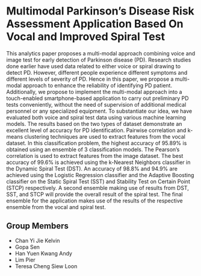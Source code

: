 # Multimodal Parkinson’s Disease Risk Assessment Application Based On Vocal and Improved Spiral Test

This analytics paper proposes a multi-modal approach combining voice and image test for early detection of Parkinson disease (PD). Research studies done earlier have used data related to either voice or spiral drawing to detect PD. However, different people experience different symptoms and different levels of severity of PD. Hence in this paper, we propose a multi-modal approach to enhance the reliability of identifying PD patient. Additionally, we propose to implement the multi-modal approach into a touch-enabled smartphone-based application to carry out preliminary PD tests conveniently, without the need of supervision of additional medical personnel or any specialized equipment. To substantiate our idea, we have evaluated both voice and spiral test data using various machine learning models. The results based on the two types of dataset demonstrate an excellent level of accuracy for PD identification.
Pairwise correlation and k-means clustering techniques are used to extract features from the vocal dataset. In this classification problem, the highest accuracy of 95.89% is obtained using an ensemble of 3 classification models.
The Pearson’s correlation is used to extract features from the image dataset. The best accuracy of 99.6% is achieved using the k-Nearest Neighbors classifier in the Dynamic Spiral Test (DST). An accuracy of 98.8% and 94.9% are achieved using the Logistic Regression classifier and the Adaptive Boosting classifier on the Static Spiral Test (SST) and Stability Test on Certain Point (STCP) respectively. A second ensemble making use of results from DST, SST, and STCP will provide the overall result of the spiral test.
The final ensemble for the application makes use of the results of the respective ensemble from the vocal and spiral test.

## Group Members
* Chan Yi Jie Kelvin
* Gopa Sen
* Han Yuen Kwang Andy
* Lim Pier
* Teresa Cheng Siew Loon
